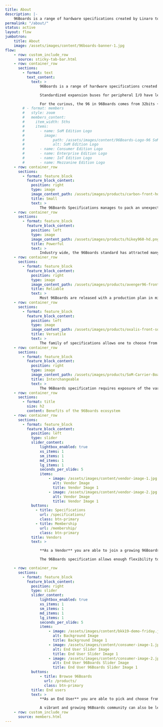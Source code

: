 ```yaml
---
title: About
description: |-
    96Boards is a range of hardware specifications created by Linaro to make the latest ARM-based processors available to developers at a reasonable cost.
permalink: "/about/"
status: active
layout: flow
jumbotron:
    title: About
    image: /assets/images/content/96boards-banner-1.jpg
flow:
    - row: custom_include_row
      source: sticky-tab-bar.html
    - row: container_row
      sections:
        - format: text
          text_content:
            text: >
                96Boards is a range of hardware specifications created by Linaro to make the latest ARM-based processors available to developers at a reasonable cost. The specifications are open and define a standard board layout for SoC-agnostic (processor independent) development platforms that can be used by software application, hardware device, kernel and other system software developers. Boards produced to the 96Boards specifications are suitable for rapid prototyping, hobbyist projects or incorporation into new systems for a wide range of applications including desktop and laptop computing, the digital home, digital signage, point of sale (POS), high-end audio, robotics and drones, artificial intelligence, virtual reality, IoT and industrial control.

                Standardized expansion buses for peripheral I/O have led to a wide range of compatible add-on mezzanine boards that will work across a variety of 96Boards products. Users have access to a wide range of boards with different features at various price points. In addition, some SoC vendors have announced long term availability of the SoC to encourage their use in products with long life cycles.

                For the curious, the 96 in 96Boards comes from 32bits + 64bits.
        # - format: members
        #   style: zoom
        #   members_content:
        #     item_width: 5ths
        #     items:
        #       - name: SoM Edition Logo
        #         image:
        #             path: /assets/images/content/96Boards-Logo-96 SoM.svg
        #             alt: SoM Edition Logo
        #       - name: Consumer Edition Logo
        #       - name: Enterprise Edition Logo
        #       - name: IoT Edition Logo
        #       - name: Mezzanine Edition Logo
    - row: container_row
      sections:
        - format: feature_block
          feature_block_content:
            position: right
            type: image
            image_content_path: /assets/images/products/carbon-front-hd.jpg
            title: Small
            text: >
                The 96Boards Specifications manages to pack an unexpected amount of components and features onto a small form-factor. This small size offers developers and makers a wide range of prototyping options when bringing a project or product to life.
    - row: container_row
      sections:
        - format: feature_block
          feature_block_content:
            position: left
            type: image
            image_content_path: /assets/images/products/hikey960-hd.png
            title: Powerful
            text: >
                Industry wide, the 96Boards standard has attracted many leading chip makers and board manufacturers. Most SoCs which are made available for development on 96Boards are also found in currently shipping mainstream products. You will always find new and exciting features on every 96Boards.
    - row: container_row
      sections:
        - format: feature_block
          feature_block_content:
            position: right
            type: image
            image_content_path: /assets/images/products/avenger96-front-sd.png
            title: Reliable
            text: >
                Most 96Boards are released with a production plan in mind. The chips used on 96Boards are an ideal option for product development. Most chip makers who choose 96Boards will guarantee the availability of their chips over the long term. This allows for interruption-free development of a project and/or product. The availability of your 96Boards SoC (and/or SoM equivalent) will allow you to, much more easily, bring your product to market. End users can develop and test prototypes on a 96Boards device, then purchase the SoC in large quantities to use in a final product.
    - row: container_row
      sections:
        - format: feature_block
          feature_block_content:
            position: left
            type: image
            image_content_path: /assets/images/products/oxalis-front-sd.jpg
            title: Versatile
            text: >
                The family of specifications allows one to choose from a wide range of functionality in a variety of form-factors, catering to different market segments and price points. The availability of compatible add-ons through the mezzanine ecosystem allows product designers to enhance the functionality of the board to cater to their specific application.
    - row: container_row
      sections:
        - format: feature_block
          feature_block_content:
            position: right
            type: image
            image_content_path: /assets/images/products/SoM-Carrier-Board-with-Module-min.jpg
            title: Interchangeable
            text: >
                The 96Boards specification requires exposure of the various I/O interfaces on the SoCs through standard expansion connectors (High and Low speed). This allows any product designed on one board to be fairly portable to other boards in the same family.
    - row: container_row
      sections:
        - format: title
          size: h2
          content: Benefits of the 96Boards ecosystem
    - row: container_row
      sections:
        - format: feature_block
          feature_block_content:
            position: left
            type: slider
            slider_content:
                lightbox_enabled: true
                xs_items: 1
                sm_items: 1
                md_items: 1
                lg_items: 1
                seconds_per_slide: 5
                items:
                    - image: /assets/images/content/vendor-image-1.jpg
                      alt: Vendor Image
                      title: Vendor Image 1
                    - image: /assets/images/content/vendor-image-2.jpg
                      alt: Vendor Image
                      title: Vendor Image 1
            buttons:
              - title: Specifications
                url: /specifications/
                class: btn-primary
              - title: Membership
                url: /membership/
                class: btn-primary
            title: Vendors
            text: >

                **As a Vendor** you are able to join a growing 96Boards ecosystem while minimizing your engineering efforts to design a new board. This market comes with an established community of end users who are interested in low-cost prototyping platforms for their next product idea or just to tinker with.

                The 96Boards specification allows enough flexibility to expose differentiating features of a SoC outside of the mandatory feature set. The board can be an enabler for new design wins and custom board design consultancy eventually leading to volume orders for the SoC.

    - row: container_row
      sections:
        - format: feature_block
          feature_block_content:
            position: right
            type: slider
            slider_content:
                lightbox_enabled: true
                xs_items: 1
                sm_items: 1
                md_items: 1
                lg_items: 1
                seconds_per_slide: 5
                items:
                    - image: /assets/images/content/bkk19-demo-friday.jpg
                      alt: Background Image
                      title: Background Image 1
                    - image: /assets/images/content/consumer-image-1.jpg
                      alt: End User Slider Image
                      title: End User Slider Image 1
                    - image: /assets/images/content/consumer-image-2.jpg
                      alt: End User 96Boards Slider Image
                      title: End User 96Boards Slider Image 1
            buttons:
                - title: Browse 96Boards
                  url: /products/
                  class: btn-primary
            title: End users
            text: >
                **As an End User** you are able to pick and choose from a variety of boards featuring different SoCs in a range of form factors and a common set of core features. The family of 96Boards specifications allows you to pick the form-factor that best suits your usecase and price point. To protect your investment while developing products on 96Boards, it is important to know, many of our SoC vendors intend to make their parts available for the long-term.

                A vibrant and growing 96Boards community can also be leveraged when getting up to speed on current software and core functionality for all our boards.
    - row: custom_include_row
      source: members.html
---
```

